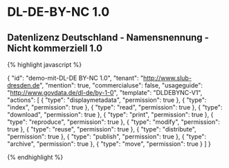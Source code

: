 # DL-DE-BY-NC 1.0
## Datenlizenz Deutschland - Namensnennung - Nicht kommerziell 1.0


{% highlight javascript %}

{
  "id": "demo-mit-DL-DE BY-NC 1.0",
  "tenant": "http://www.slub-dresden.de",
  "mention": true,
  "commercialuse": false,
  "usageguide": "http://www.govdata.de/dl-de/by-1-0",
  "template": "DLDEBYNC-V1",
  "actions": [
    {
      "type": "displaymetadata",
      "permission": true
    },
    {
      "type": "index",
      "permission": true
    },
    {
      "type": "read",
      "permission": true
    },
    {
      "type": "download",
      "permission": true
    },
    {
      "type": "print",
      "permission": true
    },
    {
      "type": "reproduce",
      "permission": true
    },
    {
      "type": "modify",
      "permission": true
    },
    {
      "type": "reuse",
      "permission": true
    },
    {
      "type": "distribute",
      "permission": true
    },
    {
      "type": "publish",
      "permission": true
    },
    {
      "type": "archive",
      "permission": true
    },
    {
      "type": "move",
      "permission": true
    }
  ]
}

{% endhighlight %}